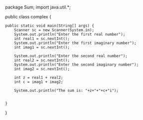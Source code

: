 package Sum;
import java.util.*;


public class complex {

	public static void main(String[] args) {
		Scanner sc = new Scanner(System.in);
		System.out.println("Enter the first real number");
		int real1 = sc.nextInt();
		System.out.println("Enter the first imaginary number");
		int imag1 = sc.nextInt();
		
		System.out.println("Enter the second real number");
		int real2 = sc.nextInt();
		System.out.println("Enter the second imaginary number");
		int imag2 = sc.nextInt();
		
		int z = real1 + real2;
		int c = imag1 + imag2;
		
		System.out.println("The sum is: "+z+"+"+c+"i");
		

	}

}
